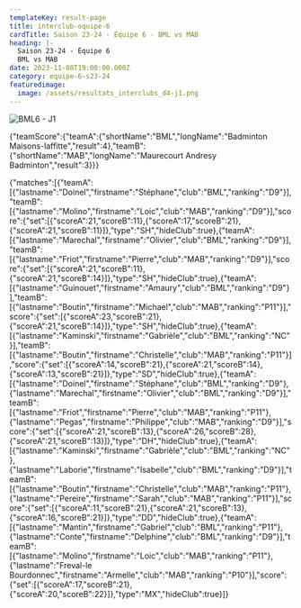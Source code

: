```yaml
---
templateKey: result-page
title: interclub-equipe-6
cardTitle: Saison 23-24 - Équipe 6 - BML vs MAB
heading: |-
  Saison 23-24 - Équipe 6
  BML vs MAB
date: 2023-11-08T19:00:00.000Z
category: equipe-6-s23-24
featuredimage:
  image: /assets/resultats_interclubs_d4-j1.png
---
```

![](/assets/resultats_interclubs_d4-j1.png "BML6 - J1")

<teamscoreboard>{"teamScore":{"teamA":{"shortName":"BML","longName":"Badminton Maisons-laffitte","result":4},"teamB":{"shortName":"MAB","longName":"Maurecourt Andresy Badminton","result":3}}}</teamscoreboard>

<scoreboard>{"matches":[{"teamA":[{"lastname":"Doinel","firstname":"Stéphane","club":"BML","ranking":"D9"}],"teamB":[{"lastname":"Molino","firstname":"Loic","club":"MAB","ranking":"D9"}],"score":{"set":[{"scoreA":21,"scoreB":11},{"scoreA":17,"scoreB":21},{"scoreA":21,"scoreB":11}]},"type":"SH","hideClub":true},{"teamA":[{"lastname":"Marechal","firstname":"Olivier","club":"BML","ranking":"D9"}],"teamB":[{"lastname":"Friot","firstname":"Pierre","club":"MAB","ranking":"D9"}],"score":{"set":[{"scoreA":21,"scoreB":11},{"scoreA":21,"scoreB":14}]},"type":"SH","hideClub":true},{"teamA":[{"lastname":"Guinouet","firstname":"Amaury","club":"BML","ranking":"D9"}],"teamB":[{"lastname":"Boutin","firstname":"Michael","club":"MAB","ranking":"P11"}],"score":{"set":[{"scoreA":23,"scoreB":21},{"scoreA":21,"scoreB":14}]},"type":"SH","hideClub":true},{"teamA":[{"lastname":"Kaminski","firstname":"Gabrièle","club":"BML","ranking":"NC"}],"teamB":[{"lastname":"Boutin","firstname":"Christelle","club":"MAB","ranking":"P11"}],"score":{"set":[{"scoreA":14,"scoreB":21},{"scoreA":21,"scoreB":14},{"scoreA":13,"scoreB":21}]},"type":"SD","hideClub":true},{"teamA":[{"lastname":"Doinel","firstname":"Stéphane","club":"BML","ranking":"D9"},{"lastname":"Marechal","firstname":"Olivier","club":"BML","ranking":"D9"}],"teamB":[{"lastname":"Friot","firstname":"Pierre","club":"MAB","ranking":"P11"},{"lastname":"Pegas","firstname":"Philippe","club":"MAB","ranking":"D9"}],"score":{"set":[{"scoreA":21,"scoreB":13},{"scoreA":26,"scoreB":28},{"scoreA":21,"scoreB":13}]},"type":"DH","hideClub":true},{"teamA":[{"lastname":"Kaminski","firstname":"Gabrièle","club":"BML","ranking":"NC"},{"lastname":"Laborie","firstname":"Isabelle","club":"BML","ranking":"D9"}],"teamB":[{"lastname":"Boutin","firstname":"Christelle","club":"MAB","ranking":"P11"},{"lastname":"Pereire","firstname":"Sarah","club":"MAB","ranking":"P11"}],"score":{"set":[{"scoreA":11,"scoreB":21},{"scoreA":21,"scoreB":13},{"scoreA":16,"scoreB":21}]},"type":"DD","hideClub":true},{"teamA":[{"lastname":"Mantin","firstname":"Gabriel","club":"BML","ranking":"P11"},{"lastname":"Conte","firstname":"Delphine","club":"BML","ranking":"D9"}],"teamB":[{"lastname":"Molino","firstname":"Loic","club":"MAB","ranking":"P11"},{"lastname":"Freval-le Bourdonnec","firstname":"Armelle","club":"MAB","ranking":"P10"}],"score":{"set":[{"scoreA":17,"scoreB":21},{"scoreA":20,"scoreB":22}]},"type":"MX","hideClub":true}]}</scoreboard>